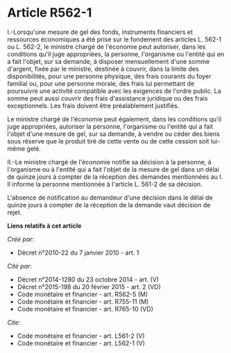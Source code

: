 # Article R562-1

I.-Lorsqu'une mesure de gel des fonds, instruments financiers et ressources économiques a été prise sur le fondement des
articles L. 562-1 ou L. 562-2, le ministre chargé de l'économie peut autoriser, dans les conditions qu'il juge appropriées,
la personne, l'organisme ou l'entité qui en a fait l'objet, sur sa demande, à disposer mensuellement d'une somme d'argent,
fixée par le ministre, destinée à couvrir, dans la limite des disponibilités, pour une personne physique, des frais courants
du foyer familial ou, pour une personne morale, des frais lui permettant de poursuivre une activité compatible avec les
exigences de l'ordre public. La somme peut aussi couvrir des frais d'assistance juridique ou des frais exceptionnels. Les
frais doivent être préalablement justifiés. 

Le ministre chargé de l'économie peut également, dans les conditions qu'il juge appropriées, autoriser la personne,
l'organisme ou l'entité qui a fait l'objet d'une mesure de gel, sur sa demande, à vendre ou céder des biens sous réserve que
le produit tiré de cette vente ou de cette cession soit lui-même gelé. 

II.-Le ministre chargé de l'économie notifie sa décision à la personne, à l'organisme ou à l'entité qui a fait l'objet de la
mesure de gel dans un délai de quinze jours à compter de la réception des demandes mentionnées au I. Il informe la personne
mentionnée à l'article L. 561-2 de sa décision.

L'absence de notification au demandeur d'une décision dans le délai de quinze jours à compter de la réception de la demande
vaut décision de rejet.

**Liens relatifs à cet article**

_Créé par_:

  - Décret n°2010-22 du 7 janvier 2010 - art. 1

_Cité par_:

  - Décret n°2014-1280 du 23 octobre 2014 - art. (V)
  - Décret n°2015-198 du 20 février 2015 - art. 2 (VD)
  - Code monétaire et financier - art. R562-5 (M)
  - Code monétaire et financier - art. R755-11 (M)
  - Code monétaire et financier - art. R765-10 (VD)

_Cite_:

  - Code monétaire et financier - art. L561-2 (V)
  - Code monétaire et financier - art. L562-1 (V)
